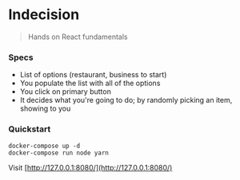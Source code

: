 # Indecision
> Hands on React fundamentals

### Specs
- List of options (restaurant, business to start)
- You populate the list with all of the options
- You click on primary button 
- It decides what you're going to do; by randomly picking an item, showing to you

### Quickstart

```
docker-compose up -d
docker-compose run node yarn
```

Visit [http://127.0.0.1:8080/](http://127.0.0.1:8080/)


